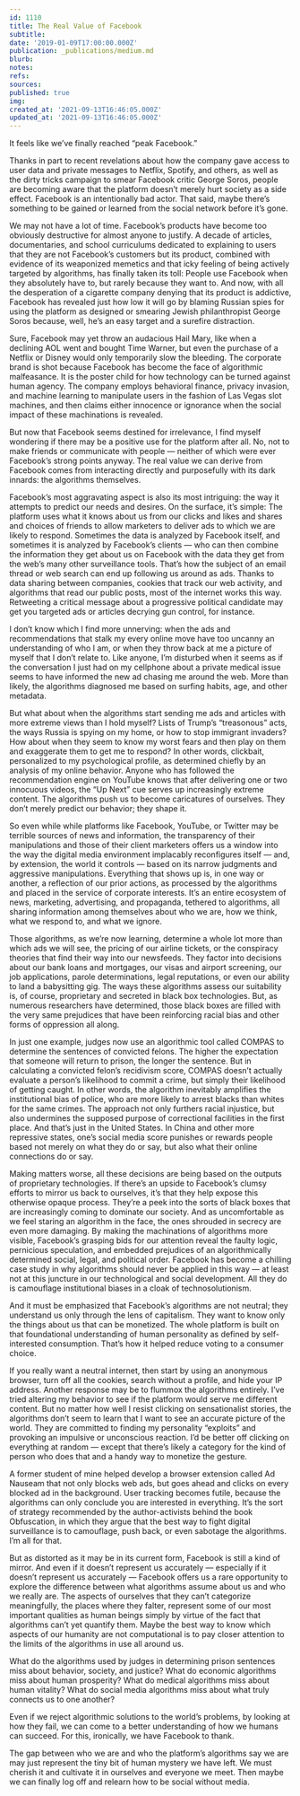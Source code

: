 ```yaml
---
id: 1110
title: The Real Value of Facebook
subtitle: 
date: '2019-01-09T17:00:00.000Z'
publication: _publications/medium.md
blurb: 
notes: 
refs: 
sources: 
published: true
img: 
created_at: '2021-09-13T16:46:05.000Z'
updated_at: '2021-09-13T16:46:05.000Z'
---
```

It feels like we’ve finally reached “peak Facebook.”

Thanks in part to recent revelations about how the company gave access to user data and private messages to Netflix, Spotify, and others, as well as the dirty tricks campaign to smear Facebook critic George Soros, people are becoming aware that the platform doesn’t merely hurt society as a side effect. Facebook is an intentionally bad actor. That said, maybe there’s something to be gained or learned from the social network before it’s gone.

We may not have a lot of time. Facebook’s products have become too obviously destructive for almost anyone to justify. A decade of articles, documentaries, and school curriculums dedicated to explaining to users that they are not Facebook’s customers but its product, combined with evidence of its weaponized memetics and that icky feeling of being actively targeted by algorithms, has finally taken its toll: People use Facebook when they absolutely have to, but rarely because they want to. And now, with all the desperation of a cigarette company denying that its product is addictive, Facebook has revealed just how low it will go by blaming Russian spies for using the platform as designed or smearing Jewish philanthropist George Soros because, well, he’s an easy target and a surefire distraction.

Sure, Facebook may yet throw an audacious Hail Mary, like when a declining AOL went and bought Time Warner, but even the purchase of a Netflix or Disney would only temporarily slow the bleeding. The corporate brand is shot because Facebook has become the face of algorithmic malfeasance. It is the poster child for how technology can be turned against human agency. The company employs behavioral finance, privacy invasion, and machine learning to manipulate users in the fashion of Las Vegas slot machines, and then claims either innocence or ignorance when the social impact of these machinations is revealed.

But now that Facebook seems destined for irrelevance, I find myself wondering if there may be a positive use for the platform after all. No, not to make friends or communicate with people — neither of which were ever Facebook’s strong points anyway. The real value we can derive from Facebook comes from interacting directly and purposefully with its dark innards: the algorithms themselves.

Facebook’s most aggravating aspect is also its most intriguing: the way it attempts to predict our needs and desires. On the surface, it’s simple: The platform uses what it knows about us from our clicks and likes and shares and choices of friends to allow marketers to deliver ads to which we are likely to respond. Sometimes the data is analyzed by Facebook itself, and sometimes it is analyzed by Facebook’s clients — who can then combine the information they get about us on Facebook with the data they get from the web’s many other surveillance tools. That’s how the subject of an email thread or web search can end up following us around as ads. Thanks to data sharing between companies, cookies that track our web activity, and algorithms that read our public posts, most of the internet works this way. Retweeting a critical message about a progressive political candidate may get you targeted ads or articles decrying gun control, for instance.

I don’t know which I find more unnerving: when the ads and recommendations that stalk my every online move have too uncanny an understanding of who I am, or when they throw back at me a picture of myself that I don’t relate to. Like anyone, I’m disturbed when it seems as if the conversation I just had on my cellphone about a private medical issue seems to have informed the new ad chasing me around the web. More than likely, the algorithms diagnosed me based on surfing habits, age, and other metadata.

But what about when the algorithms start sending me ads and articles with more extreme views than I hold myself? Lists of Trump’s “treasonous” acts, the ways Russia is spying on my home, or how to stop immigrant invaders? How about when they seem to know my worst fears and then play on them and exaggerate them to get me to respond? In other words, clickbait, personalized to my psychological profile, as determined chiefly by an analysis of my online behavior. Anyone who has followed the recommendation engine on YouTube knows that after delivering one or two innocuous videos, the “Up Next” cue serves up increasingly extreme content. The algorithms push us to become caricatures of ourselves. They don’t merely predict our behavior; they shape it.

So even while while platforms like Facebook, YouTube, or Twitter may be terrible sources of news and information, the transparency of their manipulations and those of their client marketers offers us a window into the way the digital media environment implacably reconfigures itself — and, by extension, the world it controls — based on its narrow judgments and aggressive manipulations. Everything that shows up is, in one way or another, a reflection of our prior actions, as processed by the algorithms and placed in the service of corporate interests. It’s an entire ecosystem of news, marketing, advertising, and propaganda, tethered to algorithms, all sharing information among themselves about who we are, how we think, what we respond to, and what we ignore.

Those algorithms, as we’re now learning, determine a whole lot more than which ads we will see, the pricing of our airline tickets, or the conspiracy theories that find their way into our newsfeeds. They factor into decisions about our bank loans and mortgages, our visas and airport screening, our job applications, parole determinations, legal reputations, or even our ability to land a babysitting gig. The ways these algorithms assess our suitability is, of course, proprietary and secreted in black box technologies. But, as numerous researchers have determined, those black boxes are filled with the very same prejudices that have been reinforcing racial bias and other forms of oppression all along.

In just one example, judges now use an algorithmic tool called COMPAS to determine the sentences of convicted felons. The higher the expectation that someone will return to prison, the longer the sentence. But in calculating a convicted felon’s recidivism score, COMPAS doesn’t actually evaluate a person’s likelihood to commit a crime, but simply their likelihood of getting caught. In other words, the algorithm inevitably amplifies the institutional bias of police, who are more likely to arrest blacks than whites for the same crimes. The approach not only furthers racial injustice, but also undermines the supposed purpose of correctional facilities in the first place. And that’s just in the United States. In China and other more repressive states, one’s social media score punishes or rewards people based not merely on what they do or say, but also what their online connections do or say.

Making matters worse, all these decisions are being based on the outputs of proprietary technologies. If there’s an upside to Facebook’s clumsy efforts to mirror us back to ourselves, it’s that they help expose this otherwise opaque process. They’re a peek into the sorts of black boxes that are increasingly coming to dominate our society. And as uncomfortable as we feel staring an algorithm in the face, the ones shrouded in secrecy are even more damaging. By making the machinations of algorithms more visible, Facebook’s grasping bids for our attention reveal the faulty logic, pernicious speculation, and embedded prejudices of an algorithmically determined social, legal, and political order. Facebook has become a chilling case study in why algorithms should never be applied in this way — at least not at this juncture in our technological and social development. All they do is camouflage institutional biases in a cloak of technosolutionism.

And it must be emphasized that Facebook’s algorithms are not neutral; they understand us only through the lens of capitalism. They want to know only the things about us that can be monetized. The whole platform is built on that foundational understanding of human personality as defined by self-interested consumption. That’s how it helped reduce voting to a consumer choice.

If you really want a neutral internet, then start by using an anonymous browser, turn off all the cookies, search without a profile, and hide your IP address. Another response may be to flummox the algorithms entirely. I’ve tried altering my behavior to see if the platform would serve me different content. But no matter how well I resist clicking on sensationalist stories, the algorithms don’t seem to learn that I want to see an accurate picture of the world. They are committed to finding my personality “exploits” and provoking an impulsive or unconscious reaction. I’d be better off clicking on everything at random — except that there’s likely a category for the kind of person who does that and a handy way to monetize the gesture.

A former student of mine helped develop a browser extension called Ad Nauseam that not only blocks web ads, but goes ahead and clicks on every blocked ad in the background. User tracking becomes futile, because the algorithms can only conclude you are interested in everything. It’s the sort of strategy recommended by the author-activists behind the book Obfuscation, in which they argue that the best way to fight digital surveillance is to camouflage, push back, or even sabotage the algorithms. I’m all for that.

But as distorted as it may be in its current form, Facebook is still a kind of mirror. And even if it doesn’t represent us accurately — especially if it doesn’t represent us accurately — Facebook offers us a rare opportunity to explore the difference between what algorithms assume about us and who we really are. The aspects of ourselves that they can’t categorize meaningfully, the places where they falter, represent some of our most important qualities as human beings simply by virtue of the fact that algorithms can’t yet quantify them. Maybe the best way to know which aspects of our humanity are not computational is to pay closer attention to the limits of the algorithms in use all around us.

What do the algorithms used by judges in determining prison sentences miss about behavior, society, and justice? 
What do economic algorithms miss about human prosperity? What do medical algorithms miss about human vitality? What do social media algorithms miss about what truly connects us to one another?

Even if we reject algorithmic solutions to the world’s problems, by looking at how they fail, we can come to a better understanding of how we humans can succeed. For this, ironically, we have Facebook to thank.

The gap between who we are and who the platform’s algorithms say we are may just represent the tiny bit of human mystery we have left. We must cherish it and cultivate it in ourselves and everyone we meet. Then maybe we can finally log off and relearn how to be social without media.
